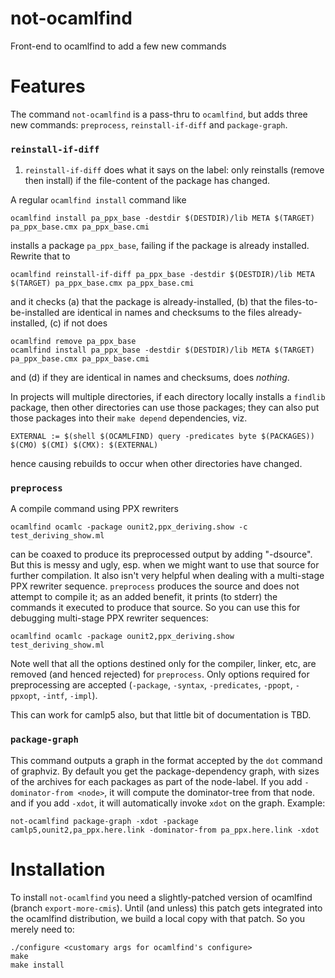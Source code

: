 # not-ocamlfind

Front-end to ocamlfind to add a few new commands

# Features

The command `not-ocamlfind` is a pass-thru to `ocamlfind`, but adds three new commands: `preprocess`, `reinstall-if-diff` and `package-graph`.

### `reinstall-if-diff`

1. `reinstall-if-diff` does what it says on the label: only reinstalls
   (remove then install) if the file-content of the package has
   changed.

A regular `ocamlfind install` command like
```
ocamlfind install pa_ppx_base -destdir $(DESTDIR)/lib META $(TARGET) pa_ppx_base.cmx pa_ppx_base.cmi
```
installs a package `pa_ppx_base`, failing if the package is already installed.  Rewrite that to 
```
ocamlfind reinstall-if-diff pa_ppx_base -destdir $(DESTDIR)/lib META $(TARGET) pa_ppx_base.cmx pa_ppx_base.cmi
```
and it checks (a) that the package is already-installed, (b) that the files-to-be-installed are identical in names and checksums to the files already-installed, (c) if not does
```
ocamlfind remove pa_ppx_base
ocamlfind install pa_ppx_base -destdir $(DESTDIR)/lib META $(TARGET) pa_ppx_base.cmx pa_ppx_base.cmi
```
and (d) if they are identical in names and checksums, does *nothing*.

In projects will multiple directories, if each directory locally installs a `findlib` package, then other directories can use those packages; they can also put those packages into their `make depend` dependencies, viz.
```
EXTERNAL := $(shell $(OCAMLFIND) query -predicates byte $(PACKAGES))
$(CMO) $(CMI) $(CMX): $(EXTERNAL)
```

hence causing rebuilds to occur when other directories have changed.

### `preprocess`

A compile command using PPX rewriters
```
ocamlfind ocamlc -package ounit2,ppx_deriving.show -c test_deriving_show.ml
```
can be coaxed to produce its preprocessed output by adding "-dsource".  But this is messy and ugly, esp. when we might want to use that source for further compilation.  It also isn't very helpful when dealing with a multi-stage PPX rewriter sequence.  `preprocess` produces the source and does not attempt to compile it; as an added benefit, it prints (to stderr) the commands it executed to produce that source.  So you can use this for debugging  multi-stage PPX rewriter sequences:
```
ocamlfind ocamlc -package ounit2,ppx_deriving.show test_deriving_show.ml
```
Note well that all the options destined only for the compiler, linker, etc, are removed (and henced rejected) for `preprocess`.  Only options required for preprocessing are accepted (`-package`, `-syntax`, `-predicates`, `-ppopt`, `-ppxopt`, `-intf`, `-impl`).

This can work for camlp5 also, but that little bit of documentation is TBD.

### `package-graph`

This command outputs a graph in the format accepted by the ``dot``
command of graphviz.  By default you get the package-dependency graph,
with sizes of the archives for each packages as part of the
node-label.  If you add ``-dominator-from <node>``, it will compute
the dominator-tree from that node.  and if you add ``-xdot``, it will
automatically invoke ``xdot`` on the graph.  Example:
```
not-ocamlfind package-graph -xdot -package camlp5,ounit2,pa_ppx.here.link -dominator-from pa_ppx.here.link -xdot
```

# Installation

To install `not-ocamlfind` you need a slightly-patched version of
ocamlfind (branch `export-more-cmis`).  Until (and unless) this patch
gets integrated into the ocamlfind distribution, we build a local copy
with that patch.  So you merely need to:

```
./configure <customary args for ocamlfind's configure>
make
make install
```
